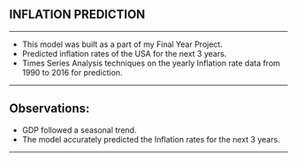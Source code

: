 ## INFLATION PREDICTION
--------------------------------
* This model was built as a part of my Final Year Project.
* Predicted inflation rates of the USA for the next 3 years.
* Times Series Analysis techniques on the yearly Inflation rate data from 1990 to 2016 for prediction.
---------------------------------

## Observations:
* GDP followed a seasonal trend.
* The model accurately predicted the Inflation rates for the next 3 years.
--------------------------

